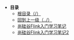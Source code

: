 * **目录**
  * [根目录（/）](/README)
  * [回到上一级（../）](/README)
  * [尚硅谷Flink入门学习笔记](/大数据/Flink/Flink学习笔记/尚硅谷Flink入门学习笔记/尚硅谷Flink入门学习笔记.md)
  * [尚硅谷Flink入门学习笔记2](/大数据/Flink/尚硅谷Flink入门学习笔记)

